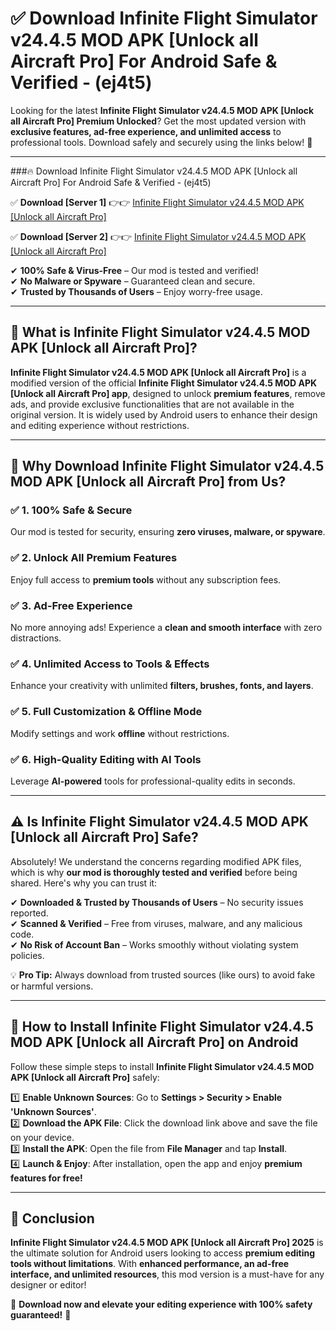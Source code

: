 
# ✅ Download Infinite Flight Simulator v24.4.5 MOD APK [Unlock all Aircraft Pro] For Android Safe & Verified -  (ej4t5) 

Looking for the latest **Infinite Flight Simulator v24.4.5 MOD APK [Unlock all Aircraft Pro] Premium Unlocked**? Get the most updated version with **exclusive features, ad-free experience, and unlimited access** to professional tools. Download safely and securely using the links below! 🚀  

---

###🔥 Download Infinite Flight Simulator v24.4.5 MOD APK [Unlock all Aircraft Pro] For Android Safe & Verified -  (ej4t5)  

✅ **Download [Server 1]** 👉👉 [Infinite Flight Simulator v24.4.5 MOD APK [Unlock all Aircraft Pro] ](https://apkcomod.com?title=Infinite_Flight_Simulator_v24.4.5_MOD_APK_[Unlock_all_Aircraft_Pro])  

✅ **Download [Server 2]** 👉👉 [Infinite Flight Simulator v24.4.5 MOD APK [Unlock all Aircraft Pro] ](https://apkcomod.com?title=Infinite_Flight_Simulator_v24.4.5_MOD_APK_[Unlock_all_Aircraft_Pro])  

✔ **100% Safe & Virus-Free** – Our mod is tested and verified!  
✔ **No Malware or Spyware** – Guaranteed clean and secure.  
✔ **Trusted by Thousands of Users** – Enjoy worry-free usage.  

---

## 📌 What is Infinite Flight Simulator v24.4.5 MOD APK [Unlock all Aircraft Pro]?  

**Infinite Flight Simulator v24.4.5 MOD APK [Unlock all Aircraft Pro]** is a modified version of the official **Infinite Flight Simulator v24.4.5 MOD APK [Unlock all Aircraft Pro] app**, designed to unlock **premium features**, remove ads, and provide exclusive functionalities that are not available in the original version. It is widely used by Android users to enhance their design and editing experience without restrictions.  

---

## 🌟 Why Download Infinite Flight Simulator v24.4.5 MOD APK [Unlock all Aircraft Pro] from Us?  

### ✅ 1. 100% Safe & Secure  
Our mod is tested for security, ensuring **zero viruses, malware, or spyware**.  

### ✅ 2. Unlock All Premium Features  
Enjoy full access to **premium tools** without any subscription fees.  

### ✅ 3. Ad-Free Experience  
No more annoying ads! Experience a **clean and smooth interface** with zero distractions.  

### ✅ 4. Unlimited Access to Tools & Effects  
Enhance your creativity with unlimited **filters, brushes, fonts, and layers**.  

### ✅ 5. Full Customization & Offline Mode  
Modify settings and work **offline** without restrictions.  

### ✅ 6. High-Quality Editing with AI Tools  
Leverage **AI-powered** tools for professional-quality edits in seconds.  

---

## ⚠️ Is Infinite Flight Simulator v24.4.5 MOD APK [Unlock all Aircraft Pro] Safe?  

Absolutely! We understand the concerns regarding modified APK files, which is why **our mod is thoroughly tested and verified** before being shared. Here's why you can trust it:  

✔ **Downloaded & Trusted by Thousands of Users** – No security issues reported.  
✔ **Scanned & Verified** – Free from viruses, malware, and any malicious code.  
✔ **No Risk of Account Ban** – Works smoothly without violating system policies.  

💡 **Pro Tip:** Always download from trusted sources (like ours) to avoid fake or harmful versions.  

---

## 📲 How to Install Infinite Flight Simulator v24.4.5 MOD APK [Unlock all Aircraft Pro] on Android  

Follow these simple steps to install **Infinite Flight Simulator v24.4.5 MOD APK [Unlock all Aircraft Pro]** safely:  

1️⃣ **Enable Unknown Sources**: Go to **Settings > Security > Enable 'Unknown Sources'**.  
2️⃣ **Download the APK File**: Click the download link above and save the file on your device.  
3️⃣ **Install the APK**: Open the file from **File Manager** and tap **Install**.  
4️⃣ **Launch & Enjoy**: After installation, open the app and enjoy **premium features for free!**  

---

## 🚀 Conclusion  

**Infinite Flight Simulator v24.4.5 MOD APK [Unlock all Aircraft Pro] 2025** is the ultimate solution for Android users looking to access **premium editing tools without limitations**. With **enhanced performance, an ad-free interface, and unlimited resources**, this mod version is a must-have for any designer or editor!  

🔻 **Download now and elevate your editing experience with 100% safety guaranteed!** 🔻  
